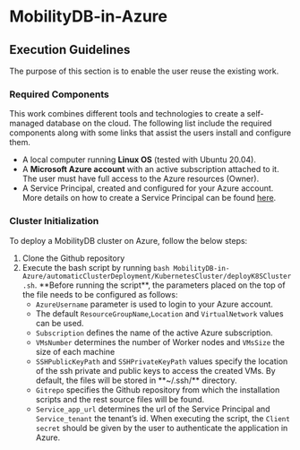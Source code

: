 # MobilityDB-in-Azure


## Execution Guidelines

The purpose of this section is to enable the user reuse the existing work.

### Required Components
This work combines different tools and technologies to create a self-managed database on the cloud. The following list include the required components along with some links that assist the users install and configure them.

* A local computer running **Linux OS** (tested with Ubuntu 20.04).
* A **Microsoft Azure account** with an active subscription attached to it. The user must have full access to the Azure resources (Owner).
* A Service Principal, created and configured for your Azure account. More details on how to create a Service Principal can be found [here](https://docs.microsoft.com/en-us/azure/developer/python/configure-local-development-environment?tabs=cmd#required-components).

### Cluster Initialization
To deploy a MobilityDB cluster on Azure, follow the below steps:
<ol>
<li>Clone the Github repository</li>
<li>Execute the bash script by running <code>bash MobilityDB-in-Azure/automaticClusterDeployment/KubernetesCluster/deployK8SCluster.sh</code>. **Before running the script**, the parameters placed on the top of the file needs to be configured as follows:
    <ul>
    <li><code>AzureUsername</code> parameter is used to login to your Azure account.</li>
    <li>The default <code>ResourceGroupName</code>,<code>Location</code> and <code>VirtualNetwork</code> values can be used.</li>
    <li><code>Subscription</code> defines the name of the active Azure subscription.</li>
    <li><code>VMsNumber</code> determines the number of Worker nodes and <code>VMsSize</code> the size of each machine</li>
    <li><code>SSHPublicKeyPath</code> and <code>SSHPrivateKeyPath</code> values specify the location of the ssh private and public keys to access the created VMs. By default, the files will be stored in **~/.ssh/** directory.</li>
    <li><code>Gitrepo</code> specifies the Github repository from which the installation scripts and the rest source files will be found.</li>
    <li><code>Service_app_url</code> determines  the  url  of  the  Service  Principal  and <code>Service_tenant</code> the tenant’s id. When executing the script, the <code>Client secret</code> should be given by the user to authenticate the application in Azure.</li>
    </ul>
</li>
</ol>


